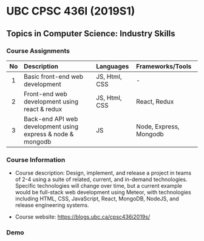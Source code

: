 # UBC CPSC 436I (2019S1)
## Topics in Computer Science: Industry Skills



### Course Assignments
| No | Description | Languages | Frameworks/Tools
| :---: | :--- | :--- | :--- |
| 1 | Basic front-end web development | JS, Html, CSS | - |
| 2 | Front-end web development using react & redux  | JS, Html, CSS | React, Redux |
| 3 | Back-end API web development using express & node & mongodb  | JS | Node, Express, Mongodb |



### Course Information
* Course description: Design, implement, and release a project in teams of 2-4 using a suite of related, current, and in-demand technologies. Specific technologies will change over time, but a current example would be full-stack web development using Meteor, with technologies including HTML, CSS, JavaScript, React, MongoDB, NodeJS, and release engineering systems. 

* Course  website: https://blogs.ubc.ca/cpsc436i2019s/

### Demo
